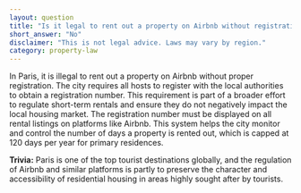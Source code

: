 ```yaml
---
layout: question
title: "Is it legal to rent out a property on Airbnb without registration in Paris?"
short_answer: "No"
disclaimer: "This is not legal advice. Laws may vary by region."
category: property-law
---
```

In Paris, it is illegal to rent out a property on Airbnb without proper registration. The city requires all hosts to register with the local authorities to obtain a registration number. This requirement is part of a broader effort to regulate short-term rentals and ensure they do not negatively impact the local housing market. The registration number must be displayed on all rental listings on platforms like Airbnb. This system helps the city monitor and control the number of days a property is rented out, which is capped at 120 days per year for primary residences.

**Trivia:** Paris is one of the top tourist destinations globally, and the regulation of Airbnb and similar platforms is partly to preserve the character and accessibility of residential housing in areas highly sought after by tourists.

